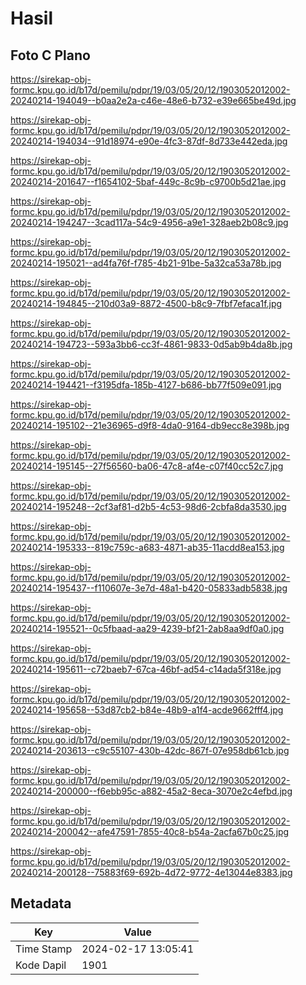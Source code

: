 # Hasil

## Foto C Plano

https://sirekap-obj-formc.kpu.go.id/b17d/pemilu/pdpr/19/03/05/20/12/1903052012002-20240214-194049--b0aa2e2a-c46e-48e6-b732-e39e665be49d.jpg

https://sirekap-obj-formc.kpu.go.id/b17d/pemilu/pdpr/19/03/05/20/12/1903052012002-20240214-194034--91d18974-e90e-4fc3-87df-8d733e442eda.jpg

https://sirekap-obj-formc.kpu.go.id/b17d/pemilu/pdpr/19/03/05/20/12/1903052012002-20240214-201647--f1654102-5baf-449c-8c9b-c9700b5d21ae.jpg

https://sirekap-obj-formc.kpu.go.id/b17d/pemilu/pdpr/19/03/05/20/12/1903052012002-20240214-194247--3cad117a-54c9-4956-a9e1-328aeb2b08c9.jpg

https://sirekap-obj-formc.kpu.go.id/b17d/pemilu/pdpr/19/03/05/20/12/1903052012002-20240214-195021--ad4fa76f-f785-4b21-91be-5a32ca53a78b.jpg

https://sirekap-obj-formc.kpu.go.id/b17d/pemilu/pdpr/19/03/05/20/12/1903052012002-20240214-194845--210d03a9-8872-4500-b8c9-7fbf7efaca1f.jpg

https://sirekap-obj-formc.kpu.go.id/b17d/pemilu/pdpr/19/03/05/20/12/1903052012002-20240214-194723--593a3bb6-cc3f-4861-9833-0d5ab9b4da8b.jpg

https://sirekap-obj-formc.kpu.go.id/b17d/pemilu/pdpr/19/03/05/20/12/1903052012002-20240214-194421--f3195dfa-185b-4127-b686-bb77f509e091.jpg

https://sirekap-obj-formc.kpu.go.id/b17d/pemilu/pdpr/19/03/05/20/12/1903052012002-20240214-195102--21e36965-d9f8-4da0-9164-db9ecc8e398b.jpg

https://sirekap-obj-formc.kpu.go.id/b17d/pemilu/pdpr/19/03/05/20/12/1903052012002-20240214-195145--27f56560-ba06-47c8-af4e-c07f40cc52c7.jpg

https://sirekap-obj-formc.kpu.go.id/b17d/pemilu/pdpr/19/03/05/20/12/1903052012002-20240214-195248--2cf3af81-d2b5-4c53-98d6-2cbfa8da3530.jpg

https://sirekap-obj-formc.kpu.go.id/b17d/pemilu/pdpr/19/03/05/20/12/1903052012002-20240214-195333--819c759c-a683-4871-ab35-11acdd8ea153.jpg

https://sirekap-obj-formc.kpu.go.id/b17d/pemilu/pdpr/19/03/05/20/12/1903052012002-20240214-195437--f110607e-3e7d-48a1-b420-05833adb5838.jpg

https://sirekap-obj-formc.kpu.go.id/b17d/pemilu/pdpr/19/03/05/20/12/1903052012002-20240214-195521--0c5fbaad-aa29-4239-bf21-2ab8aa9df0a0.jpg

https://sirekap-obj-formc.kpu.go.id/b17d/pemilu/pdpr/19/03/05/20/12/1903052012002-20240214-195611--c72baeb7-67ca-46bf-ad54-c14ada5f318e.jpg

https://sirekap-obj-formc.kpu.go.id/b17d/pemilu/pdpr/19/03/05/20/12/1903052012002-20240214-195658--53d87cb2-b84e-48b9-a1f4-acde9662fff4.jpg

https://sirekap-obj-formc.kpu.go.id/b17d/pemilu/pdpr/19/03/05/20/12/1903052012002-20240214-203613--c9c55107-430b-42dc-867f-07e958db61cb.jpg

https://sirekap-obj-formc.kpu.go.id/b17d/pemilu/pdpr/19/03/05/20/12/1903052012002-20240214-200000--f6ebb95c-a882-45a2-8eca-3070e2c4efbd.jpg

https://sirekap-obj-formc.kpu.go.id/b17d/pemilu/pdpr/19/03/05/20/12/1903052012002-20240214-200042--afe47591-7855-40c8-b54a-2acfa67b0c25.jpg

https://sirekap-obj-formc.kpu.go.id/b17d/pemilu/pdpr/19/03/05/20/12/1903052012002-20240214-200128--75883f69-692b-4d72-9772-4e13044e8383.jpg


## Metadata

| Key        | Value               |
| ---------- | ------------------- |
| Time Stamp | 2024-02-17 13:05:41 |
| Kode Dapil | 1901                |



